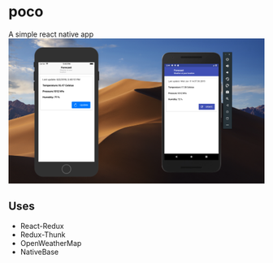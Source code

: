 # poco
A simple react native app
![Android || iOS](https://github.com/fl4x/poco/blob/master/iM.png)

## Uses
* React-Redux
* Redux-Thunk
* OpenWeatherMap
* NativeBase
